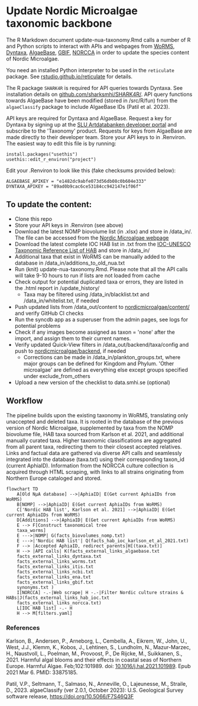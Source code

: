 # Update Nordic Microalgae taxonomic backbone

The R Markdown document update-nua-taxonomy.Rmd calls a number of R and Python scripts to interact with APIs and webpages from [WoRMS](https://www.marinespecies.org/), [Dyntaxa](https://namnochslaktskap.artfakta.se/), [AlgaeBase](https://www.algaebase.org/), [GBIF](https://www.gbif.org/), [NORCCA](https://norcca.scrol.net/) in order to update the species content of Nordic Microalgae.

You need an installed Python interpreter to be used in the ```reticulate``` package. See [rstudio.github.io/reticulate](https://rstudio.github.io/reticulate/) for details.

The R package ```SHARK4R``` is required for API queries towards Dyntaxa. See installation details on [github.com/sharksmhi/SHARK4R/](https://github.com/sharksmhi/SHARK4R/). API query functions towards AlgaeBase have been modified (stored in /src/R/fun) from the ```algaeClassify``` package to include AlgaeBase IDs (Patil et al. 2023).

API keys are required for Dyntaxa and AlgaeBase. Request a key for Dyntaxa by signing up at the [SLU Artdatabanken developer portal](https://api-portal.artdatabanken.se/) and subscribe to the 'Taxonomy' product. Requests for keys from AlgaeBase are made directly to their developer team. Store your API keys to in .Renviron. The easiest way to edit this file is by running:
```
install.packages("usethis")
usethis::edit_r_environ("project")
```
Edit your .Renviron to look like this (fake checksums provided below):
```
ALGAEBASE_APIKEY = "e1482dc9abfe073d56db08c0b604e333"
DYNTAXA_APIKEY = "89ad0b9cac6ce53184cc942147e1f06f"
```

## To update the content:
* Clone this repo
* Store your API keys in .Renviron (see above)
* Download the latest NOMP biovolume list (in .xlsx) and store in /data_in/. The file can be accessed from the [Nordic Microalgae webpage](http://nordicmicroalgae.org/tools)
* Download the latest complete IOC HAB list in .txt from the [IOC-UNESCO Taxonomic Reference List of HAB](https://www.marinespecies.org/hab/aphia.php?p=download&what=taxlist) and store in /data_in/
* Additional taxa that exist in WoRMS can be manually added to the database in /data_in/additions_to_old_nua.txt
* Run (knit) update-nua-taxonomy.Rmd. Please note that all the API calls will take 9-10 hours to run if lists are not loaded from cache
* Check output for potential duplicated taxa or errors, they are listed in the .html report in /update_history/
  * Taxa may be filtered using /data_in/blacklist.txt and /data_in/whitelist.txt, if needed
* Push updated lists from /data_out/content to [nordicmicroalgae/content/](https://github.com/nordicmicroalgae/content/) and verify GitHub CI checks
* Run the syncdb app as a superuser from the admin pages, see logs for potential problems
* Check if any images become assigned as taxon = 'none' after the import, and assign them to their current names.
* Verify updated Quick-View filters in /data_out/backend/taxa/config and push to [nordicmicroalgae/backend](https://github.com/nordicmicroalgae/backend), if needed
  * Corrections can be made in /data_in/plankton_groups.txt, where major groups can be defined for Kingdom and Phylum. 'Other microalgae' are defined as everything else except groups specified under exclude_from_others
* Upload a new version of the checklist to data.smhi.se (optional)

## Workflow
The pipeline builds upon the existing taxonomy in WoRMS, translating only unaccepted and deleted taxa. It is rooted in the database of the previous version of Nordic Microalgae, supplemented by taxa from the NOMP biovolume file, HAB taxa sourced from Karlson et al. 2021, and additional manually curated taxa. Higher taxonomic classifications are aggregated from all parent taxa, redirecting them to their closest accepted relatives. Links and factual data are gathered via diverse API calls and seamlessly integrated into the database (taxa.txt) using their corresponding taxon_id (current AphiaID). Information from the NORCCA culture collection is acquired through HTML scraping, with links to all strains originating from Northern Europe cataloged and stored.

```mermaid
flowchart TD
    A[Old NµA database] -->|AphiaID| E(Get current AphiaIDs from WoRMS)
    B[NOMP] -->|AphiaID| E(Get current AphiaIDs from WoRMS)
    C['Nordic HAB list', Karlson et al. 2021] -->|AphiaID| E(Get current AphiaIDs from WoRMS)
    D[Additions] -->|AphiaID| E(Get current AphiaIDs from WoRMS)
    E --> F[Construct taxonomical tree
    taxa_worms]
    E --->|NOMP| G(facts_biovolumes_nomp.txt)
    E --->|'Nordic HAB list'| Q(facts_hab_ioc_karlson_et_al_2021.txt)
    F --> |Accepted AphiaID, redirect parents|H[(taxa.txt)]
    H --> |API calls| K(facts_external_links_algaebase.txt
    facts_external_links_dyntaxa.txt
    facts_external_links_worms.txt 
    facts_external_links_itis.txt
    facts_external_links_ncbi.txt
    facts_external_links_ena.txt
    facts_external_links_gbif.txt
    synonyms.txt )
    I[NORCCA] -.-|Web scrape| H -.-|Filter Nordic culture strains & HABs|J(facts_external_links_hab_ioc.txt
    facts_external_links_norcca.txt)
    L[IOC HAB list] -.- H
    H --> M[filters.yaml]
```
### References

Karlson, B., Andersen, P., Arneborg, L., Cembella, A., Eikrem, W., John, U., West, J.J., Klemm, K., Kobos, J., Lehtinen, S., Lundholm, N., Mazur-Marzec, H., Naustvoll, L., Poelman, M., Provoost, P., De Rijcke, M., Suikkanen, S., 2021. Harmful algal blooms and their effects in coastal seas of Northern Europe. Harmful Algae. Feb;102:101989. doi: [10.1016/j.hal.2021.101989](https://doi.org/10.1016/j.hal.2021.101989). Epub 2021 Mar 6. PMID: 33875185.

Patil, V.P., Seltmann, T., Salmaso, N., Anneville, O., Lajeunesse, M., Straile, D., 2023. algaeClassify (ver 2.0.1, October 2023): U.S. Geological Survey software release, https://doi.org/10.5066/F7S46Q3F
